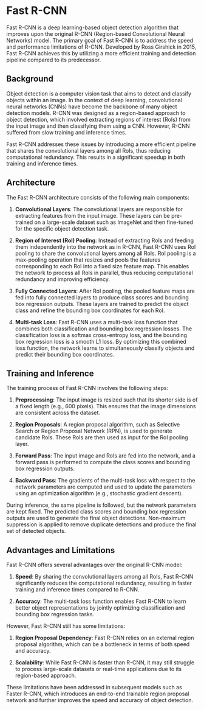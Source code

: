 # Fast R-CNN

Fast R-CNN is a deep learning-based object detection algorithm that improves upon the original R-CNN (Region-based Convolutional Neural Networks) model. The primary goal of Fast R-CNN is to address the speed and performance limitations of R-CNN. Developed by Ross Girshick in 2015, Fast R-CNN achieves this by utilizing a more efficient training and detection pipeline compared to its predecessor.

## Background

Object detection is a computer vision task that aims to detect and classify objects within an image. In the context of deep learning, convolutional neural networks (CNNs) have become the backbone of many object detection models. R-CNN was designed as a region-based approach to object detection, which involved extracting regions of interest (RoIs) from the input image and then classifying them using a CNN. However, R-CNN suffered from slow training and inference times.

Fast R-CNN addresses these issues by introducing a more efficient pipeline that shares the convolutional layers among all RoIs, thus reducing computational redundancy. This results in a significant speedup in both training and inference times.

## Architecture

The Fast R-CNN architecture consists of the following main components:

1. **Convolutional Layers**: The convolutional layers are responsible for extracting features from the input image. These layers can be pre-trained on a large-scale dataset such as ImageNet and then fine-tuned for the specific object detection task.

2. **Region of Interest (RoI) Pooling**: Instead of extracting RoIs and feeding them independently into the network as in R-CNN, Fast R-CNN uses RoI pooling to share the convolutional layers among all RoIs. RoI pooling is a max-pooling operation that resizes and pools the features corresponding to each RoI into a fixed size feature map. This enables the network to process all RoIs in parallel, thus reducing computational redundancy and improving efficiency.

3. **Fully Connected Layers**: After RoI pooling, the pooled feature maps are fed into fully connected layers to produce class scores and bounding box regression outputs. These layers are trained to predict the object class and refine the bounding box coordinates for each RoI.

4. **Multi-task Loss**: Fast R-CNN uses a multi-task loss function that combines both classification and bounding box regression losses. The classification loss is a softmax cross-entropy loss, and the bounding box regression loss is a smooth L1 loss. By optimizing this combined loss function, the network learns to simultaneously classify objects and predict their bounding box coordinates.

## Training and Inference

The training process of Fast R-CNN involves the following steps:

1. **Preprocessing**: The input image is resized such that its shorter side is of a fixed length (e.g., 600 pixels). This ensures that the image dimensions are consistent across the dataset.

2. **Region Proposals**: A region proposal algorithm, such as Selective Search or Region Proposal Network (RPN), is used to generate candidate RoIs. These RoIs are then used as input for the RoI pooling layer.

3. **Forward Pass**: The input image and RoIs are fed into the network, and a forward pass is performed to compute the class scores and bounding box regression outputs.

4. **Backward Pass**: The gradients of the multi-task loss with respect to the network parameters are computed and used to update the parameters using an optimization algorithm (e.g., stochastic gradient descent).

During inference, the same pipeline is followed, but the network parameters are kept fixed. The predicted class scores and bounding box regression outputs are used to generate the final object detections. Non-maximum suppression is applied to remove duplicate detections and produce the final set of detected objects.

## Advantages and Limitations

Fast R-CNN offers several advantages over the original R-CNN model:

1. **Speed**: By sharing the convolutional layers among all RoIs, Fast R-CNN significantly reduces the computational redundancy, resulting in faster training and inference times compared to R-CNN.

2. **Accuracy**: The multi-task loss function enables Fast R-CNN to learn better object representations by jointly optimizing classification and bounding box regression tasks.

However, Fast R-CNN still has some limitations:

1. **Region Proposal Dependency**: Fast R-CNN relies on an external region proposal algorithm, which can be a bottleneck in terms of both speed and accuracy.

2. **Scalability**: While Fast R-CNN is faster than R-CNN, it may still struggle to process large-scale datasets or real-time applications due to its region-based approach.

These limitations have been addressed in subsequent models such as Faster R-CNN, which introduces an end-to-end trainable region proposal network and further improves the speed and accuracy of object detection.
